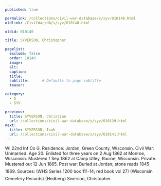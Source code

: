 ```yaml
---
published: true

permalink: /collections/civil-war-database/s/syv/010140.html
oldlink: /CivilWar/db/s/syv/010140.html

oldid: 010140

title: SYVERSON, Christopher

pagelist:
  exclude: false
  order: 10140
  image: 
  alt:
  caption:
  title:
  subtitle:      # Defaults to page subtitle
  teaser:

category: 
  - S 
  - SYV

previous:
  title: SYVERSON, Christian
  url: /collections/civil-war-database/s/syv/010139.html  
next:
  title: SYVERSON, Isak
  url: /collections/civil-war-database/s/syv/010141.html   
---
```

WI 22nd Inf Co G. Residence: Jordan, Green County, Wisconsin. Civil War: Unmarried. Age 20. Enlisted for three years on 2 Aug 1862 at Monroe, Wisconsin. Mustered 1 Sep 1862 at Camp Utley, Racine, Wisconsin. Private. Mustered out 12 Jun 1865. Post war: Buried at Jordan; stone reads &#147;1845 &#150; 1869&#148;. Sources: (WHS Series 1200 box 111-14; red book vol 27) (Wisconsin Cemetery Records) (Hedberg) &#147;Siverson, Christopher&#148;
